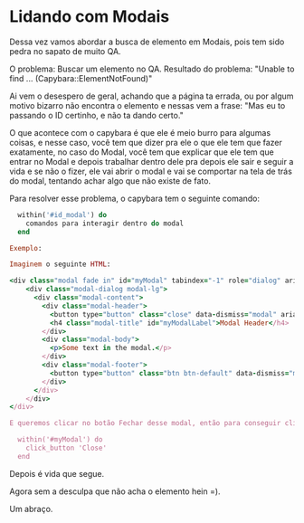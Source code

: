 # Lidando com Modais

Dessa vez vamos abordar a busca de elemento em Modais, pois tem sido pedra no sapato de muito QA.

O problema: Buscar um elemento no QA.
Resultado do problema: "Unable to find ... (Capybara::ElementNotFound)"

Ai vem o desespero de geral, achando que a página ta errada, ou por algum motivo bizarro não encontra o elemento e nessas vem a frase: "Mas eu to passando o ID certinho, e não ta dando certo."

O que acontece com o capybara é que ele é meio burro para algumas coisas, e nesse caso, você tem que dizer pra ele o que ele tem que fazer exatamente, no caso do Modal, você tem que explicar que ele tem que entrar no Modal e depois trabalhar dentro dele pra depois ele sair e seguir a vida e se não o fizer, ele vai abrir o modal e vai se comportar na tela de trás do modal, tentando achar algo que não existe de fato.

Para resolver esse problema, o capybara tem o seguinte comando:

```ruby
  within('#id_modal') do
    comandos para interagir dentro do modal
  end

Exemplo:

Imaginem o seguinte HTML:

<div class="modal fade in" id="myModal" tabindex="-1" role="dialog" aria-labelledby="myModalLabel" aria-hidden="true" style="display: block; padding-right: 15px;">
    <div class="modal-dialog modal-lg">
      <div class="modal-content">
        <div class="modal-header">
          <button type="button" class="close" data-dismiss="modal" aria-label="Close"><span aria-hidden="true">×</span></button>
          <h4 class="modal-title" id="myModalLabel">Modal Header</h4>
        </div>
        <div class="modal-body">
          <p>Some text in the modal.</p>
        </div>
        <div class="modal-footer">
          <button type="button" class="btn btn-default" data-dismiss="modal">Fechar</button>
        </div>
      </div>
    </div>
</div>

E queremos clicar no botão Fechar desse modal, então para conseguir clicar no botão de dentro do modal temos que procurar o elemento modal, pegar seu id e definir da seguinte maneira:

  within('#myModal') do
    click_button 'Close'
  end
```
Depois é vida que segue.

Agora sem a desculpa que não acha o elemento hein =).

Um abraço.
